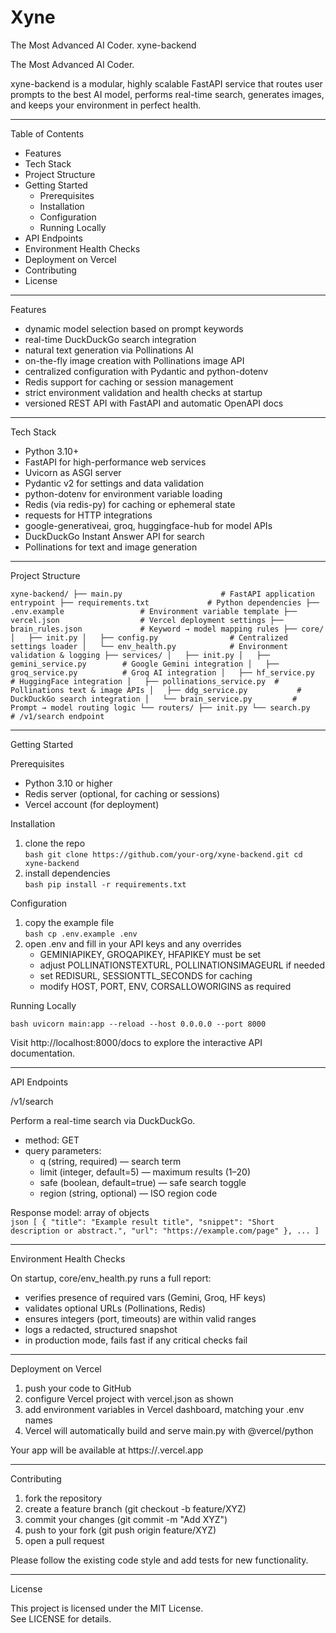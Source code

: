 # Xyne
The Most Advanced AI Coder.
xyne-backend

The Most Advanced AI Coder.

xyne-backend is a modular, highly scalable FastAPI service that routes user prompts to the best AI model, performs real-time search, generates images, and keeps your environment in perfect health. 

---

Table of Contents

- Features  
- Tech Stack  
- Project Structure  
- Getting Started  
  - Prerequisites  
  - Installation  
  - Configuration  
  - Running Locally  
- API Endpoints  
- Environment Health Checks  
- Deployment on Vercel  
- Contributing  
- License  

---

Features

- dynamic model selection based on prompt keywords  
- real-time DuckDuckGo search integration  
- natural text generation via Pollinations AI  
- on-the-fly image creation with Pollinations image API  
- centralized configuration with Pydantic and python-dotenv  
- Redis support for caching or session management  
- strict environment validation and health checks at startup  
- versioned REST API with FastAPI and automatic OpenAPI docs  

---

Tech Stack

- Python 3.10+  
- FastAPI for high-performance web services  
- Uvicorn as ASGI server  
- Pydantic v2 for settings and data validation  
- python-dotenv for environment variable loading  
- Redis (via redis-py) for caching or ephemeral state  
- requests for HTTP integrations  
- google-generativeai, groq, huggingface-hub for model APIs  
- DuckDuckGo Instant Answer API for search  
- Pollinations for text and image generation  

---

Project Structure

`
xyne-backend/
├── main.py                      # FastAPI application entrypoint
├── requirements.txt             # Python dependencies
├── .env.example                 # Environment variable template
├── vercel.json                  # Vercel deployment settings
├── brain_rules.json             # Keyword → model mapping rules
├── core/
│   ├── init.py
│   ├── config.py                # Centralized settings loader
│   └── env_health.py            # Environment validation & logging
├── services/
│   ├── init.py
│   ├── gemini_service.py        # Google Gemini integration
│   ├── groq_service.py          # Groq AI integration
│   ├── hf_service.py            # HuggingFace integration
│   ├── pollinations_service.py  # Pollinations text & image APIs
│   ├── ddg_service.py           # DuckDuckGo search integration
│   └── brain_service.py         # Prompt → model routing logic
└── routers/
    ├── init.py
    └── search.py                # /v1/search endpoint
`

---

Getting Started

Prerequisites

- Python 3.10 or higher  
- Redis server (optional, for caching or sessions)  
- Vercel account (for deployment)  

Installation

1. clone the repo  
   `bash
   git clone https://github.com/your-org/xyne-backend.git
   cd xyne-backend
   `
2. install dependencies  
   `bash
   pip install -r requirements.txt
   `

Configuration

1. copy the example file  
   `bash
   cp .env.example .env
   `
2. open .env and fill in your API keys and any overrides  
   - GEMINIAPIKEY, GROQAPIKEY, HFAPIKEY must be set  
   - adjust POLLINATIONSTEXTURL, POLLINATIONSIMAGEURL if needed  
   - set REDISURL, SESSIONTTL_SECONDS for caching  
   - modify HOST, PORT, ENV, CORSALLOWORIGINS as required  

Running Locally

`bash
uvicorn main:app --reload --host 0.0.0.0 --port 8000
`

Visit http://localhost:8000/docs to explore the interactive API documentation.

---

API Endpoints

/v1/search

Perform a real-time search via DuckDuckGo.

- method: GET  
- query parameters:  
  - q (string, required) — search term  
  - limit (integer, default=5) — maximum results (1–20)  
  - safe (boolean, default=true) — safe search toggle  
  - region (string, optional) — ISO region code  

Response model: array of objects  
`json
[
  {
    "title": "Example result title",
    "snippet": "Short description or abstract.",
    "url": "https://example.com/page"
  },
  ...
]
`

---

Environment Health Checks

On startup, core/env_health.py runs a full report:

- verifies presence of required vars (Gemini, Groq, HF keys)  
- validates optional URLs (Pollinations, Redis)  
- ensures integers (port, timeouts) are within valid ranges  
- logs a redacted, structured snapshot  
- in production mode, fails fast if any critical checks fail  

---

Deployment on Vercel

1. push your code to GitHub  
2. configure Vercel project with vercel.json as shown  
3. add environment variables in Vercel dashboard, matching your .env names  
4. Vercel will automatically build and serve main.py with @vercel/python  

Your app will be available at https://<your-vercel-app>.vercel.app

---

Contributing

1. fork the repository  
2. create a feature branch (git checkout -b feature/XYZ)  
3. commit your changes (git commit -m "Add XYZ")  
4. push to your fork (git push origin feature/XYZ)  
5. open a pull request  

Please follow the existing code style and add tests for new functionality.

---

License

This project is licensed under the MIT License.  
See LICENSE for details.
